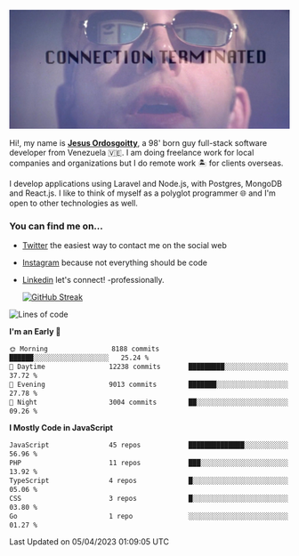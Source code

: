 ![hackers movie reference](./disconnected.jpg)

Hi!, my name is [**Jesus Ordosgoitty**](https://jodaz.xyz), a 98' born guy full-stack software developer from Venezuela 🇻🇪. I am doing freelance work for local companies and organizations but I do remote work 🏝️ for clients overseas. 

I develop applications using Laravel and Node.js, with Postgres, MongoDB and React.js. I like to think of myself as a polyglot programmer 🌐 and I'm open to other technologies as well.

### You can find me on...

- [Twitter](https://twitter.com/jodaz_) the easiest way to contact me on the social web
- [Instagram](https://instagram.com/jodaz_) because not everything should be code
- [Linkedin](https://linkedin.com/in/jodaz) let's connect! -professionally.


    [![GitHub Streak](https://streak-stats.demolab.com?user=jodaz&theme=tokyonight)](https://git.io/streak-stats)

<!--START_SECTION:waka-->
![Lines of code](https://img.shields.io/badge/From%20Hello%20World%20I%27ve%20Written-97.6%20million%20lines%20of%20code-blue)

**I'm an Early 🐤** 

```text
🌞 Morning                8188 commits        ██████░░░░░░░░░░░░░░░░░░░   25.24 % 
🌆 Daytime                12238 commits       █████████░░░░░░░░░░░░░░░░   37.72 % 
🌃 Evening                9013 commits        ███████░░░░░░░░░░░░░░░░░░   27.78 % 
🌙 Night                  3004 commits        ██░░░░░░░░░░░░░░░░░░░░░░░   09.26 % 
```


**I Mostly Code in JavaScript** 

```text
JavaScript               45 repos            ██████████████░░░░░░░░░░░   56.96 % 
PHP                      11 repos            ███░░░░░░░░░░░░░░░░░░░░░░   13.92 % 
TypeScript               4 repos             █░░░░░░░░░░░░░░░░░░░░░░░░   05.06 % 
CSS                      3 repos             █░░░░░░░░░░░░░░░░░░░░░░░░   03.80 % 
Go                       1 repo              ░░░░░░░░░░░░░░░░░░░░░░░░░   01.27 % 
```




 Last Updated on 05/04/2023 01:09:05 UTC
<!--END_SECTION:waka-->
